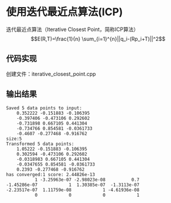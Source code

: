 # 使用迭代最近点算法(ICP)  
迭代最近点算法（Iterative Closest Point，简称ICP算法）  
$$E(R,T)=\frac{1}{n} \sum_{i=1}^{n}||q_i-(Rp_i+T)||^2$$

## 代码实现  
创建文件：iterative_closest_point.cpp


## 输出结果  
```
Saved 5 data points to input:
    0.352222 -0.151883 -0.106395
    -0.397406 -0.473106 0.292602
    -0.731898 0.667105 0.441304
    -0.734766 0.854581 -0.0361733
    -0.4607 -0.277468 -0.916762
size:5
Transformed 5 data points:
    1.05222 -0.151883 -0.106395
    0.302594 -0.473106 0.292602
    -0.0318983 0.667105 0.441304
    -0.0347655 0.854581 -0.0361733
    0.2393 -0.277468 -0.916762
has converged:1 score: 2.44826e-13
           1 -3.25963e-07 -2.98023e-08          0.7
-1.45286e-07            1  1.30385e-07  -1.3113e-07
-2.23517e-07  1.11759e-08            1 -4.61936e-08
           0            0            0            1
```
